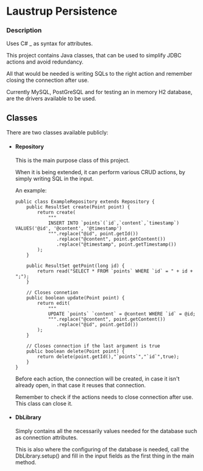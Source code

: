 # Laustrup Persistence

### Description

Uses C# _ as syntax for attributes.

This project contains Java classes, that can be used to simplify JDBC actions and avoid redundancy.

All that would be needed is writing SQLs to the right action and remember closing the connection after use.

Currently MySQL, PostGreSQL and for testing an in memory H2 database, are the drivers available to be used.
## Classes

There are two classes available publicly:

* #### Repository
  This is the main purpose class of this project.

  When it is being extended, it can perform various CRUD actions, by simply writing SQL in the input.

  An example:

  ```
  public class ExampleRepository extends Repository {
      public ResultSet create(Point point) {
          return create(
              """
              INSERT INTO `points`(`id`,`content`,`timestamp`) VALUES('@id', '@content', '@timestamp')
              """.replace("@id", point.getId())
                 .replace("@content", point.getContent())
                 .replace("@timestamp", point.getTimestamp())
          );
      }
  
      public ResultSet getPoint(long id) {
          return read("SELECT * FROM `points` WHERE `id` = " + id + ";");
      }
  
      // Closes connetion
      public boolean update(Point point) {
          return edit(
              """
              UPDATE `points` `content` = @content WHERE `id` = @id;
              """.replace("@content", point.getContent())
                 .replace("@id", point.getId())
          );
      }
  
      // Closes connection if the last argument is true
      public boolean delete(Point point) {
          return delete(point.getId(),"`points`","`id`",true);
      }
  }
  ```

  Before each action, the connection will be created, in case it isn't already open, in that case it reuses that connection.

  Remember to check if the actions needs to close connection after use. This class can close it.


* #### DbLibrary
  Simply contains all the necessarily values needed for the database such as connection attributes.

  This is also where the configuring of the database is needed, call the DbLibrary.setup() and fill in the input fields as the first thing in the main method.